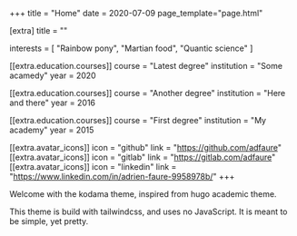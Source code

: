 +++
title = "Home"
date = 2020-07-09
page_template="page.html"

[extra]
title = ""

interests = [
  "Rainbow pony",
  "Martian food",
  "Quantic science"
]

[[extra.education.courses]]
  course = "Latest degree"
  institution = "Some acamedy"
  year = 2020

[[extra.education.courses]]
  course = "Another degree"
  institution = "Here and there"
  year = 2016

[[extra.education.courses]]
  course = "First degree"
  institution = "My academy"
  year = 2015

[[extra.avatar_icons]]
  icon = "github"
  link = "https://github.com/adfaure"
[[extra.avatar_icons]]
  icon = "gitlab"
  link = "https://gitlab.com/adfaure"
[[extra.avatar_icons]]
  icon = "linkedin"
  link = "https://www.linkedin.com/in/adrien-faure-9958978b/"
+++

Welcome with the kodama theme, inspired from hugo academic theme.

This theme is build with tailwindcss, and uses no JavaScript. It is meant to be simple, yet pretty.
